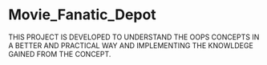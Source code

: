 # Movie_Fanatic_Depot
THIS PROJECT IS DEVELOPED TO UNDERSTAND THE OOPS CONCEPTS IN A BETTER AND PRACTICAL WAY AND IMPLEMENTING THE KNOWLDEGE GAINED FROM THE CONCEPT.
